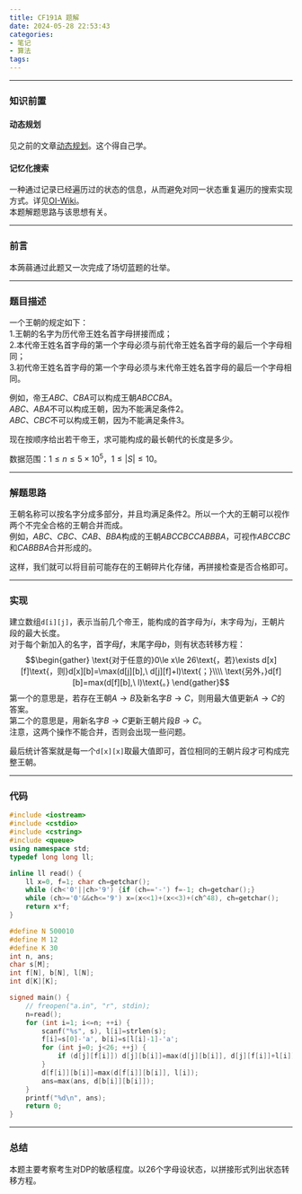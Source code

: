 ```yaml
---
title: CF191A 题解
date: 2024-05-28 22:53:43
categories: 
- 笔记
- 算法
tags: 
---
```


---
### 知识前置
#### 动态规划
见之前的文章[动态规划](../Dynamic-Programming/)。这个得自己学。
#### 记忆化搜索
一种通过记录已经遍历过的状态的信息，从而避免对同一状态重复遍历的搜索实现方式。详见[OI-Wiki](https://oi-wiki.org/dp/memo/)。  
本题解题思路与该思想有关。

---
### 前言
本蒟蒻通过此题又一次完成了场切蓝题的壮举。

---
### 题目描述
一个王朝的规定如下：  
1.王朝的名字为历代帝王姓名首字母拼接而成；  
2.本代帝王姓名首字母的第一个字母必须与前代帝王姓名首字母的最后一个字母相同；  
3.初代帝王姓名首字母的第一个字母必须与末代帝王姓名首字母的最后一个字母相同。

例如，帝王$ABC$、$CBA$可以构成王朝$ABCCBA$。  
$ABC$、$ABA$不可以构成王朝，因为不能满足条件$2$。  
$ABC$、$CBC$不可以构成王朝，因为不能满足条件$3$。

现在按顺序给出若干帝王，求可能构成的最长朝代的长度是多少。

数据范围：$1\le n\le5\times10^5$，$1\le|S|\le10$。

---
### 解题思路
王朝名称可以按名字分成多部分，并且均满足条件$2$。所以一个大的王朝可以视作两个不完全合格的王朝合并而成。  
例如，$ABC$、$CBC$、$CAB$、$BBA$构成的王朝$ABCCBCCABBBA$，可视作$ABCCBC$和$CABBBA$合并形成的。

这样，我们就可以将目前可能存在的王朝碎片化存储，再拼接检查是否合格即可。

---
### 实现
建立数组`d[i][j]`，表示当前几个帝王，能构成的首字母为$i$，末字母为$j$，王朝片段的最大长度。  
对于每个新加入的名字，首字母$f$，末尾字母$b$，则有状态转移方程：
$$\begin{gather}
\text{对于任意的}0\le x\le 26\text{，若}\exists d[x][f]\text{，则}d[x][b]=\max(d[j][b],\ d[j][f]+l)\text{；}\\\\
\text{另外，}d[f][b]=max(d[f][b],\ l)\text{。}
\end{gather}$$
第一个的意思是，若存在王朝$A\rightarrow B$及新名字$B\rightarrow C$，则用最大值更新$A\rightarrow C$的答案。  
第二个的意思是，用新名字$B\rightarrow C$更新王朝片段$B\rightarrow C$。  
注意，这两个操作不能合并，否则会出现一些问题。

最后统计答案就是每一个`d[x][x]`取最大值即可，首位相同的王朝片段才可构成完整王朝。

---
### 代码
```cpp
#include <iostream>
#include <cstdio>
#include <cstring>
#include <queue>
using namespace std;
typedef long long ll;

inline ll read() {
	ll x=0, f=1; char ch=getchar();
	while (ch<'0'||ch>'9') {if (ch=='-') f=-1; ch=getchar();}
	while (ch>='0'&&ch<='9') x=(x<<1)+(x<<3)+(ch^48), ch=getchar();
	return x*f;
}

#define N 500010
#define M 12
#define K 30
int n, ans;
char s[M];
int f[N], b[N], l[N];
int d[K][K];

signed main() {
	// freopen("a.in", "r", stdin);
	n=read();
	for (int i=1; i<=n; ++i) {
		scanf("%s", s), l[i]=strlen(s);
		f[i]=s[0]-'a', b[i]=s[l[i]-1]-'a';
		for (int j=0; j<26; ++j) {
			if (d[j][f[i]]) d[j][b[i]]=max(d[j][b[i]], d[j][f[i]]+l[i]);
		}
		d[f[i]][b[i]]=max(d[f[i]][b[i]], l[i]);
		ans=max(ans, d[b[i]][b[i]]);
	}
	printf("%d\n", ans);
	return 0;
}

```

---
### 总结
本题主要考察考生对DP的敏感程度。以$26$个字母设状态，以拼接形式列出状态转移方程。

